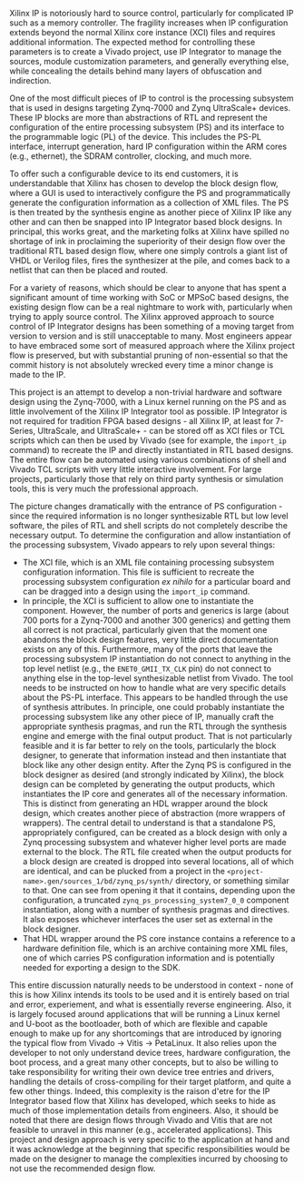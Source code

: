 Xilinx IP is notoriously hard to source control, particularly for complicated IP
such as a memory controller.  The fragility increases when IP configuration
extends beyond the normal Xilinx core instance (XCI) files and requires
additional information.  The expected method for controlling these parameters is
to create a Vivado project, use IP Integrator to manage the sources, module
customization parameters, and generally everything else, while concealing the
details behind many layers of obfuscation and indirection.

One of the most difficult pieces of IP to control is the processing subsystem
that is used in designs targeting Zynq-7000 and Zynq UltraScale+ devices.  These
IP blocks are more than abstractions of RTL and represent the configuration of
the entire processing subsystem (PS) and its interface to the programmable logic
(PL) of the device.  This includes the PS-PL interface, interrupt generation,
hard IP configuration within the ARM cores (e.g., ethernet), the SDRAM
controller, clocking, and much more.

To offer such a configurable device to its end customers, it is understandable
that Xilinx has chosen to develop the block design flow, where a GUI is used to
interactively configure the PS and programmatically generate the configuration
information as a collection of XML files. The PS is then treated by the
synthesis engine as another piece of Xilinx IP like any other and can then be
snapped into IP Integrator based block designs.  In principal, this works great,
and the marketing folks at Xilinx have spilled no shortage of ink in proclaiming
the superiority of their design flow over the traditional RTL based design flow,
where one simply controls a giant list of VHDL or Verilog files, fires the
synthesizer at the pile, and comes back to a netlist that can then be placed and
routed.

For a variety of reasons, which should be clear to anyone that has spent a
significant amount of time working with SoC or MPSoC based designs, the existing
design flow can be a real nightmare to work with, particularly when trying to
apply source control.  The Xilinx approved approach to source control of IP
Integrator designs has been something of a moving target from version to version
and is still unacceptable to many.  Most engineers appear to have embraced some
sort of measured approach where the Xilinx project flow is preserved, but with
substantial pruning of non-essential so that the commit history is not
absolutely wrecked every time a minor change is made to the IP.

This project is an attempt to develop a non-trivial hardware and software design
using the Zynq-7000, with a Linux kernel running on the PS and as little
involvement of the Xilinx IP Integrator tool as possible.  IP Integrator is not
required for tradition FPGA based designs - all Xilinx IP, at least for
7-Series, UltraScale, and UltraScale+ - can be stored off as XCI files or TCL
scripts which can then be used by Vivado (see for example, the `import_ip`
command) to recreate the IP and directly instantiated in RTL based designs. The
entire flow can be automated using various combinations of shell and Vivado TCL
scripts with very little interactive involvement.  For large projects,
particularly those that rely on third party synthesis or simulation tools, this
is very much the professional approach.

The picture changes dramatically with the entrance of PS configuration - since
the required information is no longer synthesizable RTL but low level software,
the piles of RTL and shell scripts do not completely describe the necessary
output. To determine the configuration and allow instantiation of the processing
subsystem, Vivado appears to rely upon several things:
- The XCI file, which is an XML file containing processing subsystem
  configuration information. This file is sufficient to recreate the processing
  subsystem configuration *ex nihilo* for a particular board and can be dragged
  into a design using the `import_ip` command.
- In principle, the XCI is sufficient to allow one to instantiate the component.
  However, the number of ports and generics is large (about 700 ports for a
Zynq-7000 and another 300 generics) and getting them all correct is not
practical, particularly given that the moment one abandons the block design
features, very little direct documentation exists on any of this. Furthermore,
many of the ports that leave the processing subsystem IP instantiation do not
connect to anything in the top level netlist (e.g., the `ENET0_GMII_TX_CLK` pin)
do not connect to anything else in the top-level synthesizable netlist from
Vivado.  The tool needs to be instructed on how to handle what are very specific
details about the PS-PL interface. This appears to be handled through the use of
synthesis attributes. In principle, one could probably instantiate the
processing subsystem like any other piece of IP, manually craft the appropriate
synthesis pragmas, and run the RTL through the synthesis engine and emerge with
the final output product.  That is not particularly feasible and it is far
better to rely on the tools, particularly the block designer, to generate that
information instead and then instantiate that block like any other design
entity. After the Zynq PS is configured in the block designer as desired (and
strongly indicated by Xilinx), the block design can be completed by generating
the output products, which instantiates the IP core and generates all of the
necessary information. This is distinct from generating an HDL wrapper around
the block design, which creates another piece of abstraction (more wrappers of
wrappers). The central detail to understand is that a standalone PS,
appropriately configured, can be created as a block design with only a Zynq
processing subsystem and whatever higher level ports are made external to the
block. The RTL file created when the output products for a block design are
created is dropped into several locations, all of which are identical, and can
be plucked from a project in the
`<project-name>.gen/sources_1/bd/zynq_ps/synth/` directory, or something similar
to that.  One can see from opening it that it contains, depending upon the
configuration, a truncated `zynq_ps_processing_system7_0_0` component
instantiation, along with a number of synthesis pragmas and directives. It also
exposes whichever interfaces the user set as external in the block designer.
- That HDL wrapper around the PS core instance contains a reference to a
  hardware definition file, which is an archive containing more XML files, one
of which carries PS configuration information and is potentially needed for
exporting a design to the SDK.

This entire discussion naturally needs to be understood in context - none of
this is how Xilinx intends its tools to be used and it is entirely based on
trial and error, experiement, and what is essentially reverse engineering.
Also, it is largely focused around applications that will be running a Linux
kernel and U-boot as the bootloader, both of which are flexible and capable
enough to make up for any shortcomings that are introduced by ignoring the
typical flow from Vivado -> Vitis -> PetaLinux.  It also relies upon the
developer to not only understand device trees, hardware configuration, the boot
process, and a great many other concepts, but to also be willing to take
responsibility for writing their own device tree entries and drivers, handling
the details of cross-compiling for their target platform, and quite a few other
things.  Indeed, this complexity is the raison d'etre for the IP Integrator
based flow that Xilinx has developed, which seeks to hide as much of those
implementation details from engineers.  Also, it should be noted that there are
design flows through Vivado and Vitis that are not feasible to unravel in this
manner (e.g., accelerated applications). This project and design approach is
very specific to the application at hand and it was acknowledge at the beginning
that specific responsibilities would be made on the designer to manage the
complexities incurred by choosing to not use the recommended design
flow.

